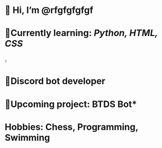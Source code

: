 # 👋 Hi, I’m @rfgfgfgfgf

# 📗Currently learning: ***Python, HTML, CSS***
                                                                                                                        !
# 📱Discord bot developer    

# 🤖**Upcoming project: BTDS Bot***

# Hobbies: Chess, Programming, Swimming

                                                                     


 
 
 




